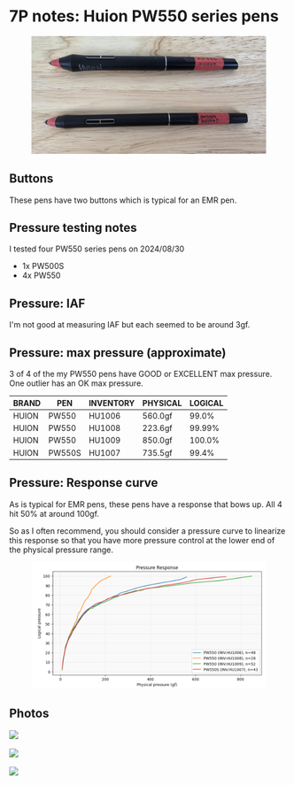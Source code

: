# 7P notes: Huion PW550 series pens



<figure><img src="../../../.gitbook/assets/20240831_125855 (Large).jpg" alt=""><figcaption></figcaption></figure>



## Buttons

These pens have two buttons which is typical for an EMR pen.

## Pressure testing notes

I tested four PW550 series pens on 2024/08/30

* 1x PW500S
* 4x PW550

## Pressure: IAF &#x20;

I'm not good at measuring IAF but each seemed to be around 3gf.

## Pressure: max pressure (approximate)

3 of 4 of the my PW550 pens have GOOD or EXCELLENT max pressure. One outlier has an OK max pressure.

| BRAND | PEN    | INVENTORY | PHYSICAL | LOGICAL |
| ----- | ------ | --------- | -------- | ------- |
| HUION | PW550  | HU1006    | 560.0gf  | 99.0%   |
| HUION | PW550  | HU1008    | 223.6gf  | 99.99%  |
| HUION | PW550  | HU1009    | 850.0gf  | 100.0%  |
| HUION | PW550S | HU1007    | 735.5gf  | 99.4%   |

## Pressure: Response curve

As is typical for EMR pens, these pens have a response that bows up. All 4 hit 50% at around 100gf.

So as I often recommend, you should consider a pressure curve to linearize this response so that you have more pressure control at the lower end of the physical pressure range.

<figure><img src="../../../.gitbook/assets/image (528).png" alt=""><figcaption></figcaption></figure>

## Photos

&#x20;![](<../../../.gitbook/assets/20240831\_125920 (Large) (1).jpg>)



&#x20;![](<../../../.gitbook/assets/20240831\_125946 (Large).jpg>)



![](<../../../.gitbook/assets/20240831\_125958 (Large).jpg>)

